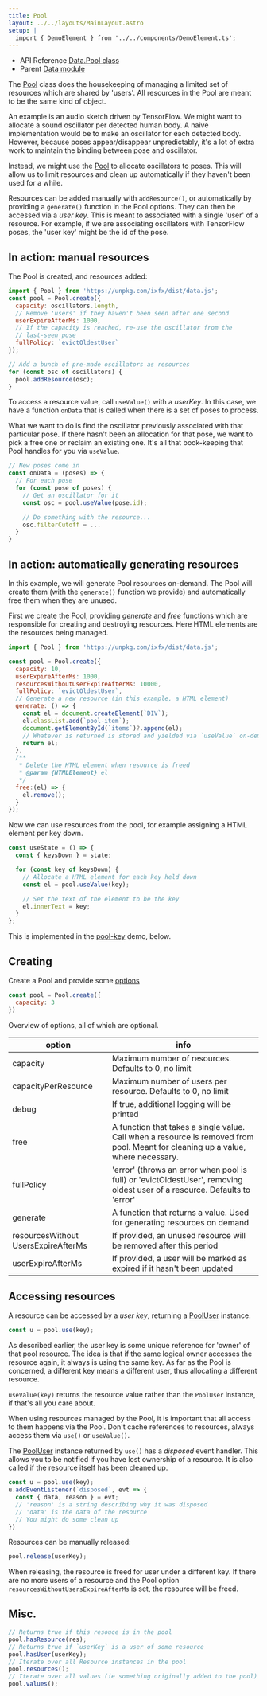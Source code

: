 ```yaml
---
title: Pool
layout: ../../layouts/MainLayout.astro
setup: |
  import { DemoElement } from '../../components/DemoElement.ts';
---
```


<div class="tip">
<ul>
<li>API Reference <a href="https://clinth.github.io/ixfx/classes/Data.Pool.Pool.html">Data.Pool class</a></li>
<li>Parent <a href="https://clinth.github.io/ixfx/modules/Data.html">Data module</a></li>
</div>

The [Pool](https://clinth.github.io/ixfx/classes/Data.Pool.Pool.html) class does the housekeeping of managing a limited set of resources which are shared by 'users'. All resources in the Pool are meant to be the same kind of object.

An example is an audio sketch driven by TensorFlow. We might want to allocate a sound oscillator per detected human body. A naive implementation would be to make an oscillator for each detected body. However, because poses appear/disappear unpredictably, it's a lot of extra work to maintain the binding between pose and oscillator.

Instead, we might use the [Pool](https://clinth.github.io/ixfx/classes/Data.Pool.Pool.html) to allocate oscillators to poses. This will allow us to limit resources and clean up automatically if they haven't been used for a while.

Resources can be added manually with `addResource()`, or automatically by providing a `generate()` function in the Pool options. They can then be accessed via a _user key_. This is meant to associated with a single 'user' of a resource. For example, if we are associating oscillators with TensorFlow poses, the 'user key' might be the id of the pose.

## In action: manual resources

The Pool is created, and resources added:

```js
import { Pool } from 'https://unpkg.com/ixfx/dist/data.js';
const pool = Pool.create({
  capacity: oscillators.length,
  // Remove 'users' if they haven't been seen after one second
  userExpireAfterMs: 1000,
  // If the capacity is reached, re-use the oscillator from the
  // last-seen pose
  fullPolicy: `evictOldestUser`
});

// Add a bunch of pre-made oscillators as resources
for (const osc of oscillators) {
  pool.addResource(osc);
}
```

To access a resource value, call `useValue()` with a _userKey_. In this case, we have a function `onData` that is called when there is a set of poses to process.

What we want to do is find the oscillator previously associated with that particular pose. If there hasn't been an allocation for that pose, we want to pick a free one or reclaim an existing one. It's all that book-keeping that Pool handles for you via `useValue`.

```js
// New poses come in
const onData = (poses) => {
  // For each pose
  for (const pose of poses) {
    // Get an oscillator for it
    const osc = pool.useValue(pose.id);

    // Do something with the resource...
    osc.filterCutoff = ...
  }
}
```

## In action: automatically generating resources

In this example, we will generate Pool resources on-demand. The Pool will create them (with the `generate()` function we provide) and automatically free them when they are unused.

First we create the Pool, providing _generate_ and _free_ functions which are responsible for creating and destroying resources. Here HTML elements are the resources being managed.

```js
import { Pool } from 'https://unpkg.com/ixfx/dist/data.js';

const pool = Pool.create({
  capacity: 10,
  userExpireAfterMs: 1000,
  resourcesWithoutUserExpireAfterMs: 10000,
  fullPolicy: `evictOldestUser`,
  // Generate a new resource (in this example, a HTML element)
  generate: () => {
    const el = document.createElement(`DIV`);
    el.classList.add(`pool-item`);
    document.getElementById(`items`)?.append(el);
    // Whatever is returned is stored and yielded via `useValue` on-demand
    return el;
  }, 
  /**
   * Delete the HTML element when resource is freed
   * @param {HTMLElement} el 
   */
  free:(el) => {
    el.remove();
  }
});
```

Now we can use resources from the pool, for example assigning a HTML element per key down.

```js
const useState = () => {
  const { keysDown } = state;

  for (const key of keysDown) {
    // Allocate a HTML element for each key held down
    const el = pool.useValue(key);

    // Set the text of the element to be the key
    el.innerText = key;
  }
};
```

This is implemented in the [pool-key](https://github.com/ClintH/ixfx-demos/tree/main/data/pool-key) demo, below.

<demo-element title="Pool key" src="/data/pool-key/" />

## Creating

Create a Pool and provide some [options](https://clinth.github.io/ixfx/types/Data.Pool.Opts.html)

```js
const pool = Pool.create({
  capacity: 3
})
```

Overview of options, all of which are optional.

| option     | info |
| ------     | ---- |
| capacity | Maximum number of resources. Defaults to 0, no limit
| capacityPerResource | Maximum number of users per resource. Defaults to 0, no limit |
| debug | If true, additional logging will be printed |
| free | A function that takes a single value. Call when a resource is removed from pool. Meant for cleaning up a value, where necessary. |
| fullPolicy | 'error' (throws an error when pool is full) or 'evictOldestUser', removing oldest user of a resource. Defaults to 'error' |
| generate | A function that returns a value. Used for generating resources on demand |
| resourcesWithout UsersExpireAfterMs | If provided, an unused resource will be removed after this period |
| userExpireAfterMs | If provided, a user will be marked as expired if it hasn't been updated |

## Accessing resources

A resource can be accessed by a _user key_, returning a [PoolUser](https://clinth.github.io/ixfx/classes/Data.Pool.PoolUser.html) instance.

```js
const u = pool.use(key); 
```

As described earlier, the user key is some unique reference for 'owner' of that pool resource. The idea is that if the same logical owner accesses the resource again, it always is using the same key. As far as the Pool is concerned, a different key means a different user, thus allocating a different resource.

`useValue(key)` returns the resource value rather than the `PoolUser` instance, if that's all you care about.

When using resources managed by the Pool, it is important that all access to them happens via the Pool. Don't cache references to resources, always access them via `use()` or `useValue()`.

The [PoolUser](https://clinth.github.io/ixfx/classes/Data.Pool.PoolUser.html) instance returned by `use()` has a _disposed_ event handler. This allows you to be notified if you have lost ownership of a resource. It is also called if the resource itself has been cleaned up.

```js
const u = pool.use(key);
u.addEventListener(`disposed`, evt => {
  const { data, reason } = evt;
  // 'reason' is a string describing why it was disposed
  // 'data' is the data of the resource
  // You might do some clean up
})
```

Resources can be manually released:

```js
pool.release(userKey);
```

When releasing, the resource is freed for user under a different key. If there are no more users of a resource and the Pool option `resourcesWithoutUsersExpireAfterMs` is set, the resource will be freed.

## Misc.

```js
// Returns true if this resouce is in the pool
pool.hasResource(res); 
// Returns true if `userKey` is a user of some resource
pool.hasUser(userKey);
// Iterate over all Resource instances in the pool
pool.resources();
// Iterate over all values (ie something originally added to the pool)
pool.values();
```